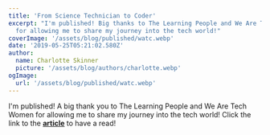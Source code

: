 ```yaml
---
title: 'From Science Technician to Coder'
excerpt: "I'm published! Big thanks to The Learning People and We Are Tech Women
  for allowing me to share my journey into the tech world!"
coverImage: '/assets/blog/published/watc.webp'
date: '2019-05-25T05:21:02.580Z'
author:
  name: Charlotte Skinner
  picture: '/assets/blog/authors/charlotte.webp'
ogImage:
  url: '/assets/blog/published/watc.webp'
---
```


I'm published! A big thank you to The Learning People and We Are Tech Women for allowing me to share my journey into the tech world! Click the link to the **[article](https://wearetechwomen.com/from-science-technician-to-coder-how-to-completely-change-your-career/)** to have a read!
